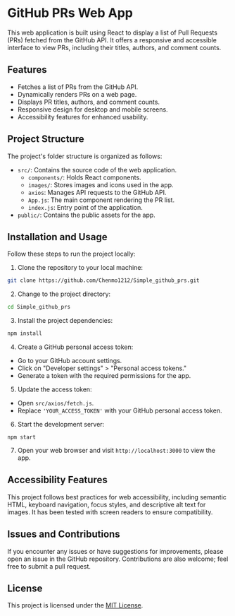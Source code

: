 # GitHub PRs Web App

This web application is built using React to display a list of Pull Requests (PRs) fetched from the GitHub API. It offers a responsive and accessible interface to view PRs, including their titles, authors, and comment counts.

## Features
- Fetches a list of PRs from the GitHub API.
- Dynamically renders PRs on a web page.
- Displays PR titles, authors, and comment counts.
- Responsive design for desktop and mobile screens.
- Accessibility features for enhanced usability.

## Project Structure

The project's folder structure is organized as follows:

- `src/`: Contains the source code of the web application.
    - `components/`: Holds React components.
    - `images/`: Stores images and icons used in the app.
    - `axios`: Manages API requests to the GitHub API.
  - `App.js`: The main component rendering the PR list.
  - `index.js`: Entry point of the application.
- `public/`: Contains the public assets for the app.

## Installation and Usage

Follow these steps to run the project locally:

1. Clone the repository to your local machine:
```bash
git clone https://github.com/Chenmo1212/Simple_github_prs.git
```

2. Change to the project directory:
```bash
cd Simple_github_prs
```

3. Install the project dependencies:
```bash
npm install
```

4. Create a GitHub personal access token:
- Go to your GitHub account settings.
- Click on "Developer settings" > "Personal access tokens."
- Generate a token with the required permissions for the app.

5. Update the access token:
- Open `src/axios/fetch.js`.
- Replace `'YOUR_ACCESS_TOKEN'` with your GitHub personal access token.

6. Start the development server:
```
npm start
```

7. Open your web browser and visit `http://localhost:3000` to view the app.

## Accessibility Features

This project follows best practices for web accessibility, including semantic HTML, keyboard navigation, focus styles, and descriptive alt text for images. It has been tested with screen readers to ensure compatibility.

## Issues and Contributions

If you encounter any issues or have suggestions for improvements, please open an issue in the GitHub repository. Contributions are also welcome; feel free to submit a pull request.

## License

This project is licensed under the [MIT License](LICENSE).